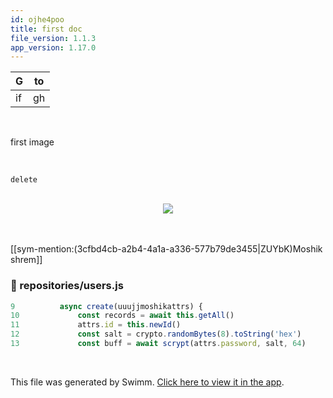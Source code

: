 ```yaml
---
id: ojhe4poo
title: first doc
file_version: 1.1.3
app_version: 1.17.0
---
```


|G |to|
|---|---|
|if|gh|

<br/>

first image

<br/>

`delete`<swm-token data-swm-token=":repositories/repository.js:54:3:3:`    async delete(id) {`"/>

<br/>

<div align="center"><img src="https://firebasestorage.googleapis.com/v0/b/swimm-dev-content/o/repositories%2FZ2l0aHViJTNBJTNBZWNvbW0lM0ElM0Ftb3NoaWtzd2ltbQ%3D%3D%2F7a41292f-05f7-49f9-a91c-d34dfa058ead.png?alt=media&token=0d648440-239d-4f60-a577-6e62526d59f4" style="width:'25%'"/></div>

<br/>

<br/>

[[sym-mention:(3cfbd4cb-a2b4-4a1a-a336-577b79de3455|ZUYbK)Moshik shrem]]
<!-- NOTE-swimm-snippet: the lines below link your snippet to Swimm -->
### 📄 repositories/users.js
```javascript
9          async create(uuujjmoshikattrs) {
10             const records = await this.getAll()
11             attrs.id = this.newId()
12             const salt = crypto.randomBytes(8).toString('hex')
13             const buff = await scrypt(attrs.password, salt, 64)
```

<br/>

This file was generated by Swimm. [Click here to view it in the app](https://swimm-web-app.web.app/repos/Z2l0aHViJTNBJTNBZWNvbW0lM0ElM0Ftb3NoaWtzd2ltbQ==/docs/ojhe4poo).
